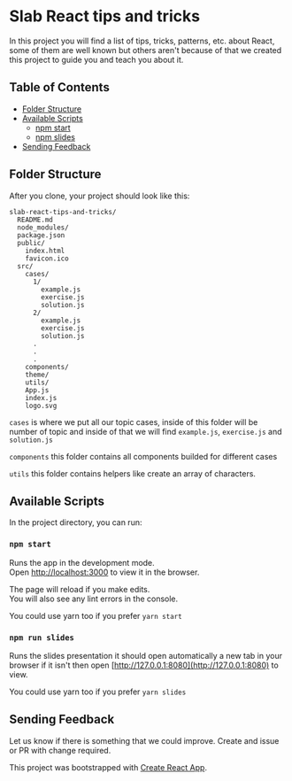 # Slab React tips and tricks

In this project you will find a list of tips, tricks, patterns, etc. about React, some of them are well known but others aren't because of that we created this project to guide you and teach you about it.

## Table of Contents

- [Folder Structure](#folder-structure)
- [Available Scripts](#available-scripts)
  - [npm start](#npm-start)
  - [npm slides](#npm-slides)
- [Sending Feedback](#sending-feedback)

## Folder Structure

After you clone, your project should look like this:

```
slab-react-tips-and-tricks/
  README.md
  node_modules/
  package.json
  public/
    index.html
    favicon.ico
  src/
    cases/
      1/
        example.js
        exercise.js
        solution.js
      2/
        example.js
        exercise.js
        solution.js
      .
      .
      .
    components/
    theme/
    utils/
    App.js
    index.js
    logo.svg
```

`cases` is where we put all our topic cases, inside of this folder will be number of topic and inside of that we will find `example.js`, `exercise.js` and `solution.js`

`components` this folder contains all components builded for different cases

`utils` this folder contains helpers like create an array of characters.

## Available Scripts

In the project directory, you can run:

### `npm start`

Runs the app in the development mode.<br>
Open [http://localhost:3000](http://localhost:3000) to view it in the browser.

The page will reload if you make edits.<br>
You will also see any lint errors in the console.

You could use yarn too if you prefer `yarn start`


### `npm run slides`

Runs the slides presentation it should open automatically a new tab in your browser if it isn't then open [http://127.0.0.1:8080](http://127.0.0.1:8080) to view.

You could use yarn too if you prefer `yarn slides`

## Sending Feedback

Let us know if there is something that we could improve. Create and issue or PR with change required.

This project was bootstrapped with [Create React App](https://github.com/facebook/create-react-app).
